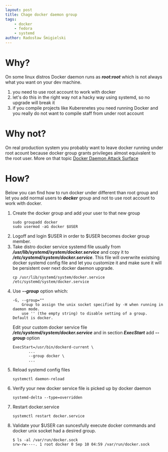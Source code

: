```yaml
---
layout: post
title: Chage docker daemon group
tags:
    - docker
    - fedora
    - systemd
author: Radosław Śmigielski
---
```


Why?
====
On some linux distros Docker daemon runs as __*root:root*__ which
is not always what you want on your dev machine.
1. you need to use root account to work with docker
1. let's do this in the right way not a hacky way using systemd,
   so no upgrade will break it
1. if you compile projects like Kuberenetes you need running Docker
   and you really do not want to compile staff from under root account

Why not?
========
On real production system you probably want to leave docker running
under root acount because docker group grants privileges almost equivalent
to the root user. More on that topic
[Docker Daemon Attack Surface](https://docs.docker.com/engine/security/security/#docker-daemon-attack-surface)


How?
====

Below you can find how to run docker under different than root group
and let you add normal users to __*docker*__ group and not to use root
account to work with docker.

1. Create the docker group and add your user to that new group
   ```
   sudo groupadd docker
   sudo usermod -aG docker $USER
   ```
1. Logoff and login $USER in order to $USER becomes docker group member.
1. Take distro docker service systemd file usually from
   __*/usr/lib/systemd/system/docker.service*__ and copy it to
   __*/etc/systemd/system/docker.service*__.
   This file will overwrite existsing docker systemd config file and let
   you customize it and make sure it will be persistent over next
   docker daemon upgrade.
   ```
   cp /usr/lib/systemd/system/docker.service /etc/systemd/system/docker.service
   ```
1. Use __*--group*__ option which:
   ```
   -G, --group=""
       Group to assign the unix socket specified by -H when running in daemon mode.
       use '' (the empty string) to disable setting of a group. Default is docker.
   ```
   Edit your custom docker service file __*/etc/systemd/system/docker.service*__
   and in section __*ExecStart*__ add __*--group*__ option
   ```
   ExecStart=/usr/bin/dockerd-current \
          ... 
          --group docker \
          ... 
   ```
1. Reload systemd config files
   ```
   systemctl daemon-reload
   ```
1. Verify your new docker service file is picked up by docker daemon
   ```
   systemd-delta --type=overridden
   ```
1. Restart docker.service
   ```
   systemctl restart docker.service
   ```
1. Validate your $USER can suncesfully execute docker commands
   and docker unix socket had a desired group.
   ```
   $ ls -al /var/run/docker.sock
   srw-rw----. 1 root docker 0 Sep 10 04:59 /var/run/docker.sock
   ```




